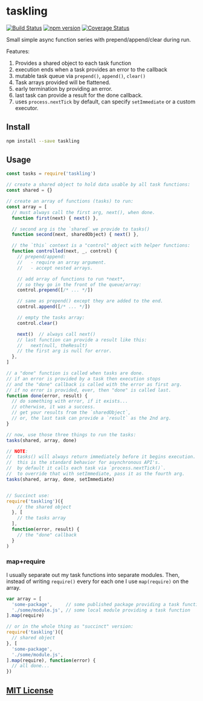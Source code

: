 # taskling
[![Build Status](https://travis-ci.com/elidoran/node-taskling.svg?branch=master)](https://travis-ci.com/elidoran/node-taskling)
[![npm version](https://badge.fury.io/js/taskling.svg)](http://badge.fury.io/js/taskling)
[![Coverage Status](https://coveralls.io/repos/github/elidoran/node-taskling/badge.svg?branch=master)](https://coveralls.io/github/elidoran/node-taskling?branch=master)

Small simple async function series with prepend/append/clear during run.

Features:

1. Provides a shared object to each task function
2. execution ends when a task provides an error to the callback
3. mutable task queue via `prepend()`, `append()`, `clear()`
4. Task arrays provided will be flattened.
5. early termination by providing an error.
6. last task can provide a result for the done callback.
7. uses `process.nextTick` by default, can specify `setImmediate` or a custom executor.


## Install

```sh
npm install --save taskling
```


## Usage

```javascript
const tasks = require('taskling')

// create a shared object to hold data usable by all task functions:
const shared = {}

// create an array of functions (tasks) to run:
const array = [
  // must always call the first arg, next(), when done.
  function first(next) { next() },

  // second arg is the `shared` we provide to tasks()
  function second(next, sharedObject) { next() },

  // the `this` context is a "control" object with helper functions:
  function controlled(next, _, control) {
    // prepend/append:
    //   - require an array argument.
    //   - accept nested arrays.

    // add array of functions to run *next*,
    // so they go in the front of the queue/array:
    control.prepend([/* ... */])

    // same as prepend() except they are added to the end.
    control.append([/* ... */])

    // empty the tasks array:
    control.clear()

    next()  // always call next()
    // last function can provide a result like this:
    //   next(null, theResult)
    // the first arg is null for error.
  },
]

// a "done" function is called when tasks are done.
// if an error is provided by a task then execution stops
// and the "done" callback is called with the error as first arg.
// if no error is provided, ever, then "done" is called last.
function done(error, result) {
  // do something with error, if it exists...
  // otherwise, it was a success.
  // get your results from the `sharedObject`,
  // or, the last task can provide a `result` as the 2nd arg.
}

// now, use those three things to run the tasks:
tasks(shared, array, done)

// NOTE:
//  tasks() will always return immediately before it begins execution.
//  this is the standard behavior for asynchronous API's.
//  by default it calls each task via `process.nextTick()`.
//  to override that with setImmediate, pass it as the fourth arg.
tasks(shared, array, done, setImmediate)


// Succinct use:
require('taskling')({
    // the shared object
  }, [
    // the tasks array
  ],
  function(error, result) {
    // the "done" callback
  }
)
```

### map+require

I usually separate out my task functions into separate modules. Then, instead of writing `require()` every for each one I use `map(require)` on the array.

```javascript
var array = [
  'some-package',     // some published package providing a task function
  './some/module.js', // some local module providing a task function
].map(require)

// or in the whole thing as "succinct" version:
require('taskling')({
  // shared object
}, [
  'some-package',
  './some/module.js',
].map(require), function(error) {
  // all done...
})
```

## [MIT License](LICENSE)

